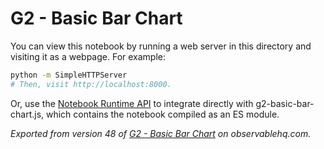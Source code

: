 # G2 - Basic Bar Chart

You can view this notebook by running a web server in this directory and
visiting it as a webpage. For example:

```sh
python -m SimpleHTTPServer
# Then, visit http://localhost:8000.
```

Or, use the [Notebook Runtime API](https://github.com/observablehq/notebook-runtime) to
integrate directly with g2-basic-bar-chart.js, which contains the notebook compiled as an
ES module.

*Exported from version 48 of [G2 - Basic Bar Chart](https://beta.observablehq.com/@jiazhewang/g2-basic-bar-chart) on observablehq.com.*